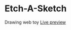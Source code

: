 # Etch-A-Sketch
Drawing web toy 
<a href="https://minsalmy.github.io/Etch-A-Sketch/">Live preview</a>
